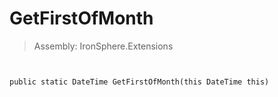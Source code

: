 ﻿

# GetFirstOfMonth

> Assembly: IronSphere.Extensions



```


public static DateTime GetFirstOfMonth(this DateTime this)
```